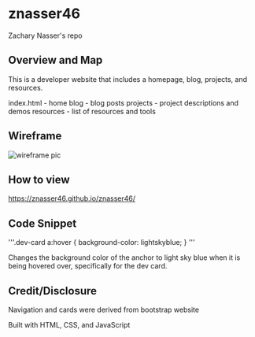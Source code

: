 # znasser46
Zachary Nasser's repo

## Overview and Map
This is a developer website that includes a homepage, blog, projects, and resources.

index.html - home
blog - blog posts
projects - project descriptions and demos
resources - list of resources and tools


## Wireframe
![wireframe pic](https://github.com/znasser46/znasser46/issues/1#issue-3424988334)


## How to view
https://znasser46.github.io/znasser46/


## Code Snippet
'''.dev-card a:hover {
  background-color: lightskyblue;
} '''

Changes the background color of the anchor to light sky blue when it is being hovered over, specifically for the dev card.


## Credit/Disclosure
Navigation and cards were derived from bootstrap website

Built with HTML, CSS, and JavaScript


